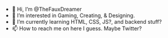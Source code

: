- 👋 Hi, I’m @TheFauxDreamer
- 👀 I’m interested in Gaming, Creating, & Designing.
- 🌱 I’m currently learning HTML, CSS, JS?, and backend stuff?
- 📫 How to reach me on here I guess. Maybe Twitter?

<!---
TheFauxDreamer/TheFauxDreamer is a ✨ special ✨ repository because its `README.md` (this file) appears on your GitHub profile.
You can click the Preview link to take a look at your changes.
--->
